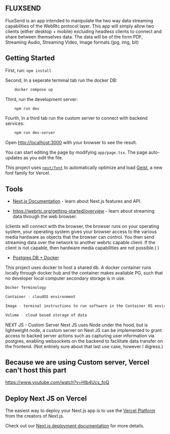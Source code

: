 ## FLUXSEND

FluxSend is an app intended to manipulate the two way data streaming capabilities of the WebRtc protocol layer. This app will simply allow two clients (either desktop + mobile) excluding headless clients to connect and share between themselves data. The data will be of the form PDF, Streaming Audio, Streaming Video, Image formats (jpg, img, bit)

## Getting Started
First, run: `npm install`

Second, In a seperate terminal tab run the docker DB: 
```bash
    docker compose up
```

Third, run the development server:

```bash
    npm run dev
```

Fourth, In a third tab run the custom server to connect with backend services:
```bash
    npm run dev-server
```

Open [http://localhost:3000](http://localhost:3000) with your browser to see the result.

You can start editing the page by modifying `app/page.tsx`. The page auto-updates as you edit the file.

This project uses [`next/font`](https://nextjs.org/docs/app/building-your-application/optimizing/fonts) to automatically optimize and load [Geist](https://vercel.com/font), a new font family for Vercel.

## Tools

- [Next.js Documentation](https://nextjs.org/docs) - learn about Next.js features and API.

- https://webrtc.org/getting-started/overview - learn about streaming data through the web browser.

(clients will connect with the browser, the browser runs on your operating system, your operating system gives your browser access to the various media hardware as objects that the browser can control. You then send streaming data over the network to another webrtc capable client. If the client is not capable, then hardware media capabilities are not possible.)
)

- [Postgres DB + Docker](https://hub.docker.com/_/postgres)

This project uses docker to host a shared db. A docker container runs locally through docker hub and the container makes available PG, such that no developer local computer secondary storage is in use.

```bash
Docker Terminology 

Container - cloudOS environment

Image - terminal instructions to run software in the Container OS environment

Volume - cloud based storage of data

```
NEXT JS - Custom Server
Next JS uses Node under the hood, but is lightweight node, a custom server 
on Next JS can be implemented to grant access to backed server actions such as capturing user information via postgres, enabling websockets on the backend to 
facilitate data transfer on the frontend. (Not entirely sure about that last use case, however I digress.)

## Because we are using Custom server, Vercel can't host this part
https://www.youtube.com/watch?v=HIb4Ucs_foQ

## Deploy Next JS on Vercel

The easiest way to deploy your Next.js app is to use the [Vercel Platform](https://vercel.com/new?utm_medium=default-template&filter=next.js&utm_source=create-next-app&utm_campaign=create-next-app-readme) from the creators of Next.js.

Check out our [Next.js deployment documentation](https://nextjs.org/docs/app/building-your-application/deploying) for more details.
